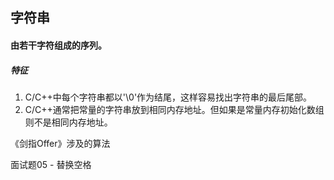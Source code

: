 ## 字符串

#### 由若干字符组成的序列。



##### 特征

1. C/C++中每个字符串都以'\0'作为结尾，这样容易找出字符串的最后尾部。
2. C/C++通常把常量的字符串放到相同内存地址。但如果是常量内存初始化数组则不是相同内存地址。



《剑指Offer》涉及的算法

面试题05 - 替换空格

